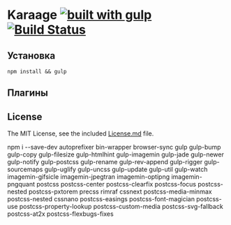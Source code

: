 # Karaage [![built with gulp](https://img.shields.io/badge/build%20with-gulp.js-red.svg)](http://gulpjs.com) [![Build Status](https://img.shields.io/travis/USER/REPO.svg)](https://travis-ci.org/npofopr/karaage)


## Установка

```
npm install && gulp
```

## Плагины


## License

The MIT License, see the included [License.md](License.md) file.



npm i --save-dev autoprefixer bin-wrapper browser-sync gulp gulp-bump gulp-copy gulp-filesize gulp-htmlhint gulp-imagemin gulp-jade gulp-newer gulp-notify gulp-postcss gulp-rename gulp-rev-append gulp-rigger gulp-sourcemaps gulp-uglify gulp-uncss gulp-update gulp-util gulp-watch imagemin-gifsicle imagemin-jpegtran imagemin-optipng imagemin-pngquant postcss postcss-center postcss-clearfix postcss-focus postcss-nested postcss-pxtorem precss rimraf cssnext postcss-media-minmax postcss-nested cssnano postcss-easings postcss-font-magician postcss-use postcss-property-lookup postcss-custom-media postcss-svg-fallback postcss-at2x postcss-flexbugs-fixes
